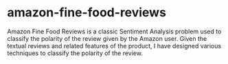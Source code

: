 # amazon-fine-food-reviews
Amazon Fine Food Reviews is a classic Sentiment Analysis problem used to classify the polarity of the review given by the Amazon user. Given the textual reviews and related features of the product, I have designed various techniques to classify the polarity of the review.



